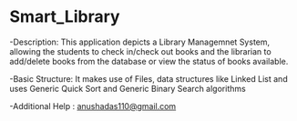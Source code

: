 # Smart_Library
-Description:
This application depicts a Library Managemnet System, allowing the students to check in/check out books and the librarian to add/delete books from the database or view the status of books available.

-Basic Structure:
It makes use of Files, data structures like Linked List and uses Generic Quick Sort and Generic Binary Search algorithms

-Additional Help :
anushadas110@gmail.com

